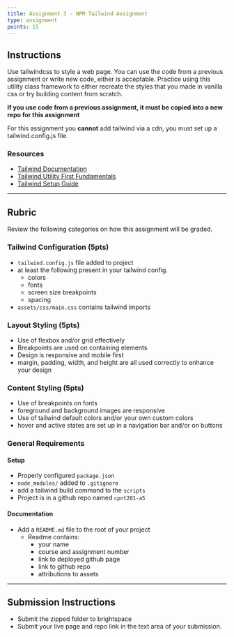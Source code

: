```yaml
---
title: Assignment 3 - NPM Tailwind Assignment
type: assignment
points: 15
---
```


## Instructions

Use tailwindcss to style a web page. You can use the code from a previous assignment or write new code, either is acceptable. Practice using this utility class framework to either recreate the styles that you made in vanilla css or try building content from scratch.

**If you use code from a previous assignment, it must be copied into a new repo for this assignment**

For this assignment you **cannot** add tailwind via a cdn, you must set up a tailwind.config.js file.

### Resources

- [Tailwind Documentation](https://tailwindcss.com/)
- [Tailwind Utility First Fundamentals](https://tailwindcss.com/docs/utility-first)
- [Tailwind Setup Guide](https://tailwindcss.com/docs/installation)

---

## Rubric

Review the following categories on how this assignment will be graded.

### Tailwind Configuration (5pts)

- `tailwind.config.js` file added to project
- at least the following present in your tailwind config.
  - colors
  - fonts
  - screen size breakpoints
  - spacing
- `assets/css/main.css` contains tailwind imports

### Layout Styling (5pts)

- Use of flexbox and/or grid effectively
- Breakpoints are used on containing elements
- Design is responsive and mobile first
- margin, padding, width, and height are all used correctly to enhance your design

### Content Styling (5pts)

- Use of breakpoints on fonts
- foreground and background images are responsive
- Use of tailwind default colors and/or your own custom colors
- hover and active states are set up in a navigation bar and/or on buttons

### General Requirements

#### Setup

- Properly configured `package.json`
- `node_modules/` added to `.gitignore`
- add a tailwind build command to the `scripts`
- Project is in a github repo named `cpnt201-a5`

#### Documentation

- Add a `README.md` file to the root of your project
  - Readme contains:
    - your name
    - course and assignment number
    - link to deployed github page
    - link to github repo
    - attributions to assets

---

## Submission Instructions

- Submit the zipped folder to brightspace
- Submit your live page and repo link in the text area of your submission.
